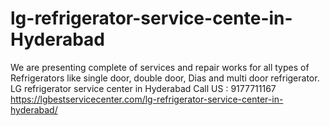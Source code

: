 # lg-refrigerator-service-cente-in-Hyderabad
We are presenting complete of services and repair works for all types of Refrigerators like single door, double door, Dias and multi door refrigerator. LG refrigerator service center in Hyderabad Call US : 9177711167  https://lgbestservicecenter.com/lg-refrigerator-service-center-in-hyderabad/
